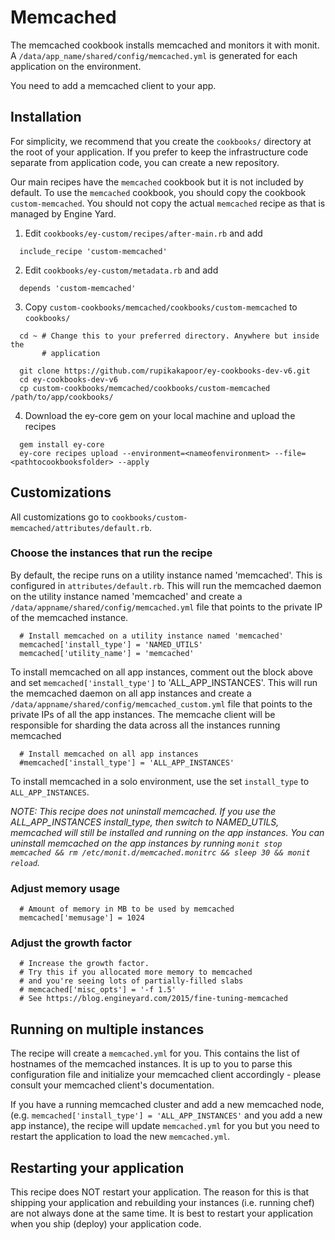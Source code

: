 # Memcached

The memcached cookbook installs memcached and monitors it with monit. A `/data/app_name/shared/config/memcached.yml` is generated for each application on the environment.

You need to add a memcached client to your app.

## Installation

For simplicity, we recommend that you create the `cookbooks/` directory at the
root of your application. If you prefer to keep the infrastructure code separate
from application code, you can create a new repository.

Our main recipes have the `memcached` cookbook but it is not included by default.
To use the `memcached` cookbook, you should copy the cookbook
`custom-memcached`. You should not copy the actual `memcached` recipe as
that is managed by Engine Yard.

  1. Edit `cookbooks/ey-custom/recipes/after-main.rb` and add

  ```
    include_recipe 'custom-memcached'
  ```

  2. Edit `cookbooks/ey-custom/metadata.rb` and add

  ```
    depends 'custom-memcached'
  ```

  3. Copy `custom-cookbooks/memcached/cookbooks/custom-memcached` to `cookbooks/`

  ```
    cd ~ # Change this to your preferred directory. Anywhere but inside the
         # application

    git clone https://github.com/rupikakapoor/ey-cookbooks-dev-v6.git
    cd ey-cookbooks-dev-v6
    cp custom-cookbooks/memcached/cookbooks/custom-memcached /path/to/app/cookbooks/
  ```

  4. Download the ey-core gem on your local machine and upload the recipes

  ```
    gem install ey-core
    ey-core recipes upload --environment=<nameofenvironment> --file=<pathtocookbooksfolder> --apply
  ```

## Customizations

All customizations go to `cookbooks/custom-memcached/attributes/default.rb`.

### Choose the instances that run the recipe

By default, the recipe runs on a utility instance named 'memcached'. This is configured in `attributes/default.rb`. This will run the memcached daemon on the utility instance named 'memcached' and create a `/data/appname/shared/config/memcached.yml` file that points to the private IP of the memcached instance.

```
  # Install memcached on a utility instance named 'memcached'
  memcached['install_type'] = 'NAMED_UTILS'
  memcached['utility_name'] = 'memcached'
```

To install memcached on all app instances, comment out the block above and set `memcached['install_type']` to 'ALL_APP_INSTANCES'. This will run the memcached daemon on all app instances and create a `/data/appname/shared/config/memcached_custom.yml` file that points to the private IPs of all the app instances. The memcache client will be responsible for sharding the data across all the instances running memcached

```
  # Install memcached on all app instances
  #memcached['install_type'] = 'ALL_APP_INSTANCES'
```

To install memcached in a solo environment, use the set `install_type` to `ALL_APP_INSTANCES`.

_NOTE: This recipe does not uninstall memcached. If you use the ALL\_APP\_INSTANCES install\_type, then switch to NAMED\_UTILS, memcached will still be installed and running on the app instances. You can uninstall memcached on the app instances by running `monit stop memcached && rm /etc/monit.d/memcached.monitrc && sleep 30 && monit reload`._

### Adjust memory usage

```
  # Amount of memory in MB to be used by memcached
  memcached['memusage'] = 1024
```

### Adjust the growth factor

```
  # Increase the growth factor.
  # Try this if you allocated more memory to memcached
  # and you're seeing lots of partially-filled slabs
  # memcached['misc_opts'] = '-f 1.5'
  # See https://blog.engineyard.com/2015/fine-tuning-memcached
```

## Running on multiple instances

The recipe will create a `memcached.yml` for you. This contains the list of hostnames of the memcached instances. It is up to you to parse this configuration file and initialize your memcached client accordingly - please consult your memcached client's documentation.

If you have a running memcached cluster and add a new memcached node, (e.g. `memcached['install_type'] = 'ALL_APP_INSTANCES'` and you add a new app instance), the recipe will update `memcached.yml` for you but you need to restart the application to load the new `memcached.yml`.

## Restarting your application

This recipe does NOT restart your application. The reason for this is that shipping
your application and rebuilding your instances (i.e. running chef) are not
always done at the same time. It is best to restart your application
when you ship (deploy) your application code.

